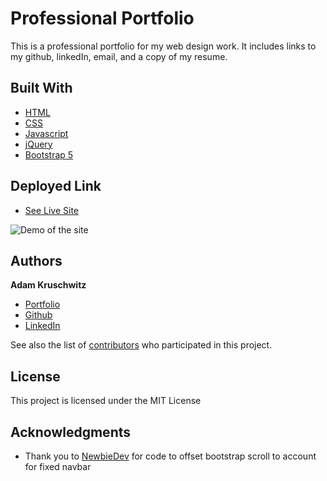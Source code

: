 # Professional Portfolio

This is a professional portfolio for my web design work. It includes links to my github, linkedIn, email, and a copy of my resume.

## Built With

* [HTML](https://developer.mozilla.org/en-US/docs/Web/HTML)
* [CSS](https://developer.mozilla.org/en-US/docs/Web/CSS)
* [Javascript](https://developer.mozilla.org/en-US/docs/Web/JavaScript)
* [jQuery](https://jquery.com/)
* [Bootstrap 5](https://getbootstrap.com/)

## Deployed Link

* [See Live Site](https://adamkruschwitz.github.io/Professional-Portfolio/)

![Demo of the site](public\assets\images\demo.gif)

## Authors

**Adam Kruschwitz** 

- [Portfolio](https://arcane-tundra-19228.herokuapp.com/)
- [Github](https://github.com/AdamKruschwitz)
- [LinkedIn](https://www.linkedin.com/in/adamkruschwitz)

See also the list of [contributors](https://github.com/AdamKruschwitz/Professional-Portfolio/contributors) who participated in this project.

## License

This project is licensed under the MIT License 

## Acknowledgments

* Thank you to [NewbieDev](https://newbedev.com/offset-scroll-anchor-in-html-with-bootstrap-4-fixed-navbar) for code to offset bootstrap scroll to account for fixed navbar
